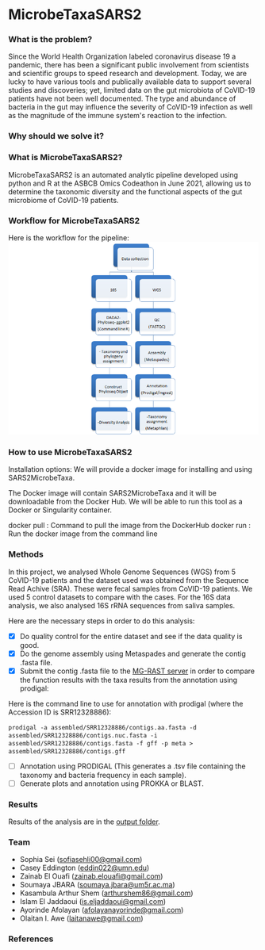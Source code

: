# MicrobeTaxaSARS2

### What is the problem?
Since the World Health Organization labeled coronavirus disease 19 a pandemic, there has been a significant public involvement from scientists and scientific groups to speed research and development. Today, we are lucky to have various tools and publically available data to support several studies and discoveries; yet, limited data on the gut microbiota of CoVID-19 patients have not been well documented. The type and abundance of bacteria in the gut may influence the severity of CoVID-19 infection as well as the magnitude of the immune system's reaction to the infection.

### Why should we solve it?


### What is MicrobeTaxaSARS2?
MicrobeTaxaSARS2 is an automated analytic pipeline developed using python and R at the ASBCB Omics Codeathon in June 2021, allowing us to determine the taxonomic diversity and the functional aspects of the gut microbiome of CoVID-19 patients.

### Workflow for MicrobeTaxaSARS2
Here is the workflow for the pipeline:
![Pipleline Workflow for Metagenomic Analysis of CoVID patients' microbiome](img/workflow.png)

### How to use MicrobeTaxaSARS2
Installation options:
We will provide a docker image for installing and using SARS2MicrobeTaxa.

The Docker image will contain SARS2MicrobeTaxa and it will be downloadable from the Docker Hub.
We will be able to run this tool as a Docker or Singularity container.

docker pull <!-- omicscodeathon/microbetaxasars2 -->: Command to pull the image from the DockerHub
docker run <!-- omicscodeathon/microbetaxasars2 -->: Run the docker image from the command line


### Methods

In this project, we analysed Whole Genome Sequences (WGS) from 5 CoVID-19 patients and the dataset used was obtained from the Sequence Read Achive (SRA). These were fecal samples from CoVID-19 patients. We used 5 control datasets to compare with the cases. For the 16S data analysis, we also analysed 16S rRNA sequences from saliva samples.

Here are the necessary steps in order to do this analysis:
- [x] Do quality control for the entire dataset and see if the data quality is good.
- [x] Do the genome assembly using Metaspades and generate the contig .fasta file.
- [x] Submit the contig .fasta file to the [MG-RAST server](https://www.mg-rast.org) in order to compare the function results with the taxa results from the annotation using prodigal:

Here is the command line to use for annotation with prodigal (where the Accession ID is SRR12328886):
```
prodigal -a assembled/SRR12328886/contigs.aa.fasta -d assembled/SRR12328886/contigs.nuc.fasta -i assembled/SRR12328886/contigs.fasta -f gff -p meta > assembled/SRR12328886/contigs.gff
```

- [ ] Annotation using PRODIGAL (This generates a .tsv file containing the taxonomy and bacteria frequency in each sample).
- [ ] Generate plots and annotation using PROKKA or BLAST.

### Results
Results of the analysis are in the [output folder](output/).

### Team
- Sophia Sei (sofiasehli00@gmail.com)
- Casey Eddington (eddin022@umn.edu)
- Zainab El Ouafi (zainab.elouafi@gmail.com)
- Soumaya JBARA (soumaya.jbara@um5r.ac.ma)
- Kasambula Arthur Shem (arthurshem86@gmail.com)
- Islam El Jaddaoui (is.eljaddaoui@gmail.com)
- Ayorinde Afolayan (afolayanayorinde@gmail.com)
- Olaitan I. Awe (laitanawe@gmail.com)

### References
